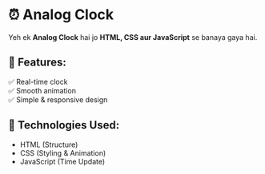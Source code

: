 # ⏰ Analog Clock

Yeh ek **Analog Clock** hai jo **HTML, CSS aur JavaScript** se banaya gaya hai.

## 🔹 Features:
✅ Real-time clock  
✅ Smooth animation  
✅ Simple & responsive design  

## 🚀 Technologies Used:
- HTML (Structure)
- CSS (Styling & Animation)
- JavaScript (Time Update)
